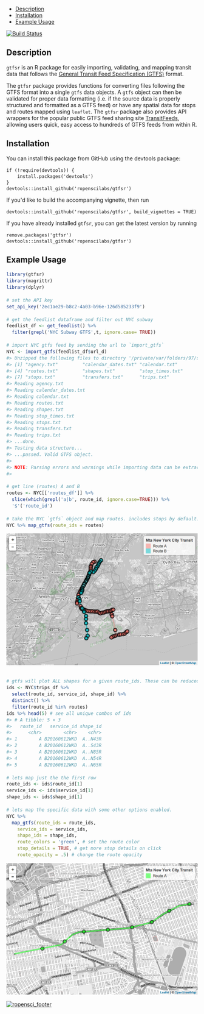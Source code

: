 -   [Description](#description)
-   [Installation](#installation)
-   [Example Usage](#example-usage)

<!-- README.md is generated from README.Rmd. Please edit that file -->
[![Build Status](https://travis-ci.org/ropenscilabs/gtfsr.svg?branch=master)](https://travis-ci.org/ropenscilabs/gtfsr)

Description
-----------

`gtfsr` is an R package for easily importing, validating, and mapping transit data that follows the [General Transit Feed Specification (GTFS)](https://developers.google.com/transit/gtfs/) format.

The `gtfsr` package provides functions for converting files following the GTFS format into a single `gtfs` data objects. A `gtfs` object can then be validated for proper data formatting (i.e. if the source data is properly structured and formatted as a GTFS feed) or have any spatial data for stops and routes mapped using `leaflet`. The `gtfsr` package also provides API wrappers for the popular public GTFS feed sharing site [TransitFeeds](https://transitfeeds.com/), allowing users quick, easy access to hundreds of GTFS feeds from within R.

Installation
------------

You can install this package from GitHub using the devtools package:

    if (!require(devtools)) {
        install.packages('devtools')
    }
    devtools::install_github('ropenscilabs/gtfsr')

If you'd like to build the accompanying vignette, then run

    devtools::install_github('ropenscilabs/gtfsr', build_vignettes = TRUE)

If you have already installed `gtfsr`, you can get the latest version by running

    remove.packages('gtfsr')
    devtools::install_github('ropenscilabs/gtfsr')

Example Usage
-------------

``` r
library(gtfsr)
library(magrittr)
library(dplyr)

# set the API key
set_api_key('2ec1ae29-b8c2-4a03-b96e-126d585233f9')

# get the feedlist dataframe and filter out NYC subway
feedlist_df <- get_feedlist() %>%
  filter(grepl('NYC Subway GTFS',t, ignore.case= TRUE))

# import NYC gtfs feed by sending the url to `import_gtfs`
NYC <- import_gtfs(feedlist_df$url_d)
#> Unzipped the following files to directory '/private/var/folders/97/sbpwvr3n36516bwd2yjrmsc80000gn/T/RtmpLJNK2r/filef2f456e95ba1'...
#> [1] "agency.txt"         "calendar_dates.txt" "calendar.txt"      
#> [4] "routes.txt"         "shapes.txt"         "stop_times.txt"    
#> [7] "stops.txt"          "transfers.txt"      "trips.txt"
#> Reading agency.txt
#> Reading calendar_dates.txt
#> Reading calendar.txt
#> Reading routes.txt
#> Reading shapes.txt
#> Reading stop_times.txt
#> Reading stops.txt
#> Reading transfers.txt
#> Reading trips.txt
#> ...done.
#> Testing data structure...
#> ...passed. Valid GTFS object.
#> 
#> NOTE: Parsing errors and warnings while importing data can be extracted from any given dataframe with `attr(df, "problems")`.
#> 

# get line (routes) A and B
routes <- NYC[['routes_df']] %>%
  slice(which(grepl('a|b', route_id, ignore.case=TRUE))) %>%
  '$'('route_id')

# take the NYC `gtfs` object and map routes. includes stops by default.
NYC %>% map_gtfs(route_ids = routes)
```

![](README/README-readme-body-1.png)

``` r

# gtfs will plot ALL shapes for a given route_ids. These can be reduced using the `service_ids` option.
ids <- NYC$trips_df %>%
  select(route_id, service_id, shape_id) %>%
  distinct() %>%
  filter(route_id %in% routes)
ids %>% head(5) # see all unique combos of ids
#> # A tibble: 5 × 3
#>   route_id   service_id shape_id
#>      <chr>        <chr>    <chr>
#> 1        A B20160612WKD  A..N43R
#> 2        A B20160612WKD  A..S43R
#> 3        A B20160612WKD  A..N85R
#> 4        A B20160612WKD  A..N54R
#> 5        A B20160612WKD  A..N65R

# lets map just the the first row
route_ids <- ids$route_id[1]
service_ids <- ids$service_id[1]
shape_ids <- ids$shape_id[1]

# lets map the specific data with some other options enabled.
NYC %>%
  map_gtfs(route_ids = route_ids,
    service_ids = service_ids,
    shape_ids = shape_ids,
    route_colors = 'green', # set the route color
    stop_details = TRUE, # get more stop details on click
    route_opacity = .5) # change the route opacity
```

![](README/README-readme-body-2.png)

[![ropensci\_footer](http://ropensci.org/public_images/github_footer.png)](http://ropensci.org)
